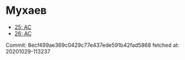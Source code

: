 # Мухаев
- [25: AC](25.md)
- [26: AC](26.md)

Commit: 8ecf499ae369c0429c77e437ede591b42fad5868
 fetched at: 20201029-113237
